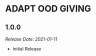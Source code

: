 # ADAPT OOD GIVING

1.0.0
--------------------------------------------------------------------------------
_Release Date: 2021-01-11_

- Initial Release
